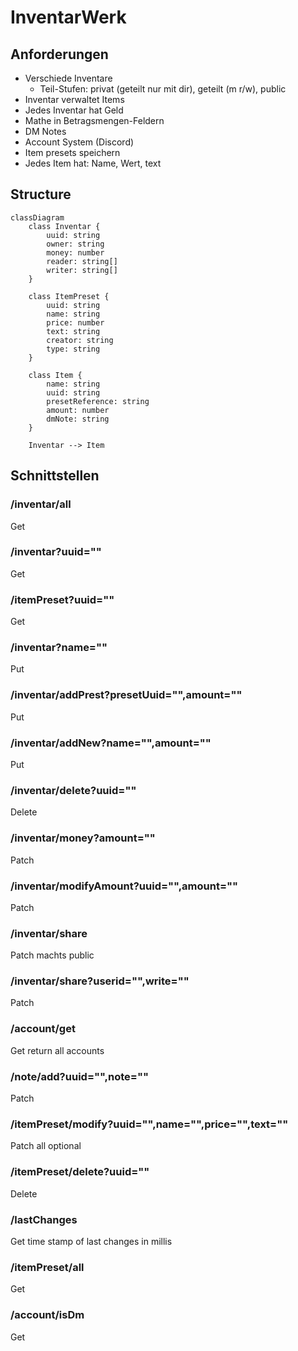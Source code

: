 # InventarWerk

## Anforderungen
- Verschiede Inventare
  - Teil-Stufen: privat (geteilt nur mit dir), geteilt (m r/w), public
- Inventar verwaltet Items
- Jedes Inventar hat Geld
- Mathe in Betragsmengen-Feldern
- DM Notes
- Account System (Discord)
- Item presets speichern
- Jedes Item hat: Name, Wert, text

## Structure
```mermaid
classDiagram
    class Inventar {
        uuid: string
        owner: string
        money: number
        reader: string[]
        writer: string[]
    }

    class ItemPreset {
        uuid: string
        name: string
        price: number
        text: string
        creator: string
        type: string
    }

    class Item {
        name: string
        uuid: string
        presetReference: string
        amount: number
        dmNote: string
    }

    Inventar --> Item
```

## Schnittstellen
### /inventar/all
Get
### /inventar?uuid=""
Get
### /itemPreset?uuid=""
Get
### /inventar?name=""
Put
### /inventar/addPrest?presetUuid="",amount=""
Put
### /inventar/addNew?name="",amount=""
Put
### /inventar/delete?uuid=""
Delete
### /inventar/money?amount=""
Patch
### /inventar/modifyAmount?uuid="",amount=""
Patch
### /inventar/share
Patch
machts public
### /inventar/share?userid="",write=""
Patch
### /account/get
Get
return all accounts
### /note/add?uuid="",note=""
Patch
### /itemPreset/modify?uuid="",name="",price="",text=""
Patch
all optional
### /itemPreset/delete?uuid=""
Delete
### /lastChanges
Get
time stamp of last changes in millis
### /itemPreset/all
Get
### /account/isDm
Get

